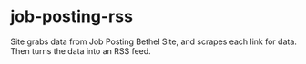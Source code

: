# job-posting-rss
Site grabs data from Job Posting Bethel Site, and scrapes each link for data. Then turns the data into an RSS feed.
